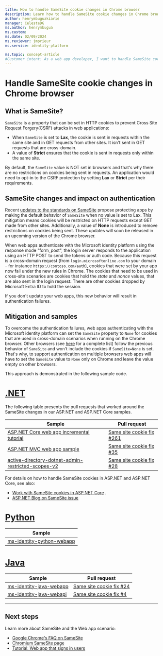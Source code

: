 ```yaml
---
title: How to handle SameSite cookie changes in Chrome browser
description: Learn how to handle SameSite cookie changes in Chrome browser.
author: henrymbuguakiarie
manager: CelesteDG
ms.author: henrymbugua
ms.custom:
ms.date: 02/09/2024
ms.reviewer: jmprieur
ms.service: identity-platform

ms.topic: concept-article
#Customer intent: As a web app developer, I want to handle SameSite cookie changes in the Chrome browser, so that I can ensure authentication works correctly and prevent CSRF attacks in my web applications.
---
```


# Handle SameSite cookie changes in Chrome browser

## What is SameSite?

`SameSite` is a property that can be set in HTTP cookies to prevent Cross Site Request Forgery(CSRF) attacks in web applications:

- When `SameSite` is set to **Lax**, the cookie is sent in requests within the same site and in GET requests from other sites. It isn't sent in GET requests that are cross-domain.
- A value of **Strict** ensures that the cookie is sent in requests only within the same site.

By default, the `SameSite` value is NOT set in browsers and that's why there are no restrictions on cookies being sent in requests. An application would need to opt-in to the CSRF protection by setting **Lax** or **Strict** per their requirements.

## SameSite changes and impact on authentication

Recent [updates to the standards on SameSite](https://tools.ietf.org/html/draft-west-cookie-incrementalism-00) propose protecting apps by making the default behavior of `SameSite` when no value is set to Lax. This mitigation means cookies will be restricted on HTTP requests except GET made from other sites. Additionally, a value of **None** is introduced to remove restrictions on cookies being sent. These updates will soon be released in an upcoming version of the Chrome browser.

When web apps authenticate with the Microsoft identity platform using the response mode "form_post", the login server responds to the application using an HTTP POST to send the tokens or auth code. Because this request is a cross-domain request (from `login.microsoftonline.com` to your domain - for instance `https://contoso.com/auth`), cookies that were set by your app now fall under the new rules in Chrome. The cookies that need to be used in cross-site scenarios are cookies that hold the _state_ and _nonce_ values, that are also sent in the login request. There are other cookies dropped by Microsoft Entra ID to hold the session.

If you don't update your web apps, this new behavior will result in authentication failures.

## Mitigation and samples

To overcome the authentication failures, web apps authenticating with the Microsoft identity platform can set the `SameSite` property to `None` for cookies that are used in cross-domain scenarios when running on the Chrome browser.
Other browsers (see [here](https://www.chromium.org/updates/same-site/incompatible-clients) for a complete list) follow the previous behavior of `SameSite` and won't include the cookies if `SameSite=None` is set.
That's why, to support authentication on multiple browsers web apps will have to set the `SameSite` value to `None` only on Chrome and leave the value empty on other browsers.

This approach is demonstrated in the following sample code.

# [.NET](#tab/dotnet)

The following table presents the pull requests that worked around the SameSite changes in our ASP.NET and ASP.NET Core samples.

| Sample                                                                                                                                    | Pull request                                                                                                               |
| ----------------------------------------------------------------------------------------------------------------------------------------- | -------------------------------------------------------------------------------------------------------------------------- |
| [ASP.NET Core web app incremental tutorial](https://github.com/Azure-Samples/active-directory-aspnetcore-webapp-openidconnect-v2)         | [Same site cookie fix #261](https://github.com/Azure-Samples/active-directory-aspnetcore-webapp-openidconnect-v2/pull/261) |
| [ASP.NET MVC web app sample](https://github.com/Azure-Samples/ms-identity-aspnet-webapp-openidconnect)                                    | [Same site cookie fix #35](https://github.com/Azure-Samples/ms-identity-aspnet-webapp-openidconnect/pull/35)               |
| [active-directory-dotnet-admin-restricted-scopes-v2](https://github.com/azure-samples/active-directory-dotnet-admin-restricted-scopes-v2) | [Same site cookie fix #28](https://github.com/Azure-Samples/active-directory-dotnet-admin-restricted-scopes-v2/pull/28)    |

For details on how to handle SameSite cookies in ASP.NET and ASP.NET Core, see also:

- [Work with SameSite cookies in ASP.NET Core](/aspnet/core/security/samesite) .
- [ASP.NET Blog on SameSite issue](https://devblogs.microsoft.com/aspnet/upcoming-samesite-cookie-changes-in-asp-net-and-asp-net-core/)

# [Python](#tab/python)

| Sample                                                                                  |
| --------------------------------------------------------------------------------------- |
| [ms-identity-python-webapp](https://github.com/Azure-Samples/ms-identity-python-webapp) |

# [Java](#tab/java)

| Sample                                                                              | Pull request                                                                                 |
| ----------------------------------------------------------------------------------- | -------------------------------------------------------------------------------------------- |
| [ms-identity-java-webapp](https://github.com/Azure-Samples/ms-identity-java-webapp) | [Same site cookie fix #24](https://github.com/Azure-Samples/ms-identity-java-webapp/pull/24) |
| [ms-identity-java-webapi](https://github.com/Azure-Samples/ms-identity-java-webapi) | [Same site cookie fix #4](https://github.com/Azure-Samples/ms-identity-java-webapi/pull/4)   |

---

## Next steps

Learn more about SameSite and the Web app scenario:

- [Google Chrome's FAQ on SameSite](https://www.chromium.org/updates/same-site/faq)
- [Chromium SameSite page](https://www.chromium.org/updates/same-site)
- [Tutorial: Web app that signs in users](tutorial-web-app-dotnet-register-app.md)
